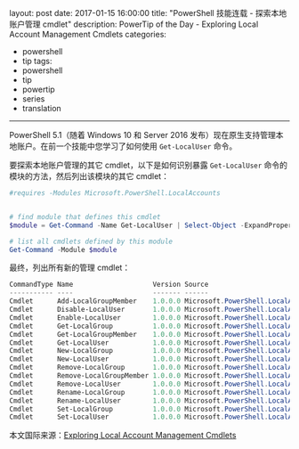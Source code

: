 ﻿layout: post
date: 2017-01-15 16:00:00
title: "PowerShell 技能连载 - 探索本地账户管理 cmdlet"
description: PowerTip of the Day - Exploring Local Account Management Cmdlets
categories:
- powershell
- tip
tags:
- powershell
- tip
- powertip
- series
- translation
---
PowerShell 5.1（随着 Windows 10 和 Server 2016 发布）现在原生支持管理本地账户。在前一个技能中您学习了如何使用 `Get-LocalUser` 命令。

要探索本地账户管理的其它 cmdlet，以下是如何识别暴露 `Get-LocalUser` 命令的模块的方法，然后列出该模块的其它 cmdlet：

```powershell
#requires -Modules Microsoft.PowerShell.LocalAccounts


# find module that defines this cmdlet
$module = Get-Command -Name Get-LocalUser | Select-Object -ExpandProperty Source

# list all cmdlets defined by this module
Get-Command -Module $module
```

最终，列出所有新的管理 cmdlet：


```powershell
CommandType Name                    Version Source                            
----------- ----                    ------- ------                            
Cmdlet      Add-LocalGroupMember    1.0.0.0 Microsoft.PowerShell.LocalAccounts
Cmdlet      Disable-LocalUser       1.0.0.0 Microsoft.PowerShell.LocalAccounts
Cmdlet      Enable-LocalUser        1.0.0.0 Microsoft.PowerShell.LocalAccounts
Cmdlet      Get-LocalGroup          1.0.0.0 Microsoft.PowerShell.LocalAccounts
Cmdlet      Get-LocalGroupMember    1.0.0.0 Microsoft.PowerShell.LocalAccounts
Cmdlet      Get-LocalUser           1.0.0.0 Microsoft.PowerShell.LocalAccounts
Cmdlet      New-LocalGroup          1.0.0.0 Microsoft.PowerShell.LocalAccounts
Cmdlet      New-LocalUser           1.0.0.0 Microsoft.PowerShell.LocalAccounts
Cmdlet      Remove-LocalGroup       1.0.0.0 Microsoft.PowerShell.LocalAccounts
Cmdlet      Remove-LocalGroupMember 1.0.0.0 Microsoft.PowerShell.LocalAccounts
Cmdlet      Remove-LocalUser        1.0.0.0 Microsoft.PowerShell.LocalAccounts
Cmdlet      Rename-LocalGroup       1.0.0.0 Microsoft.PowerShell.LocalAccounts
Cmdlet      Rename-LocalUser        1.0.0.0 Microsoft.PowerShell.LocalAccounts
Cmdlet      Set-LocalGroup          1.0.0.0 Microsoft.PowerShell.LocalAccounts
Cmdlet      Set-LocalUser           1.0.0.0 Microsoft.PowerShell.LocalAccounts
```

<!--more-->
本文国际来源：[Exploring Local Account Management Cmdlets](http://community.idera.com/powershell/powertips/b/tips/posts/exploring-local-account-management-cmdlets)

